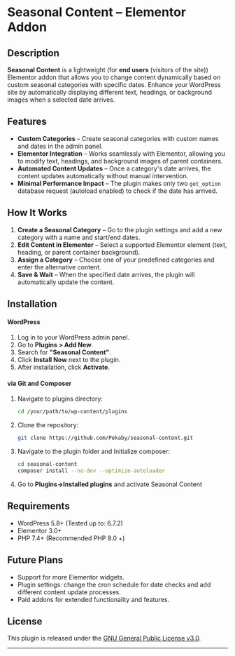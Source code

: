 
# Seasonal Content – Elementor Addon

## Description

**Seasonal Content** is a lightweight (for **end users** (visitors of the site)) Elementor addon that allows you to change content dynamically based on custom seasonal categories with specific dates. Enhance your WordPress site by automatically displaying different text, headings, or background images when a selected date arrives.

## Features

- **Custom Categories** – Create seasonal categories with custom names and dates in the admin panel.
- **Elementor Integration** – Works seamlessly with Elementor, allowing you to modify text, headings, and background images of parent containers.
- **Automated Content Updates** – Once a category's date arrives, the content updates automatically without manual intervention.
- **Minimal Performance Impact** – The plugin makes only two `get_option` database request (autoload enabled) to check if the date has arrived.

## How It Works

1. **Create a Seasonal Category** – Go to the plugin settings and add a new category with a name and start/end dates.
2. **Edit Content in Elementor** – Select a supported Elementor element (text, heading, or parent container background).
3. **Assign a Category** – Choose one of your predefined categories and enter the alternative content.
4. **Save & Wait** – When the specified date arrives, the plugin will automatically update the content.

## Installation
#### WordPress

1. Log in to your WordPress admin panel.
2.   Go to **Plugins > Add New**.
3.   Search for **"Seasonal Content"**.
4.   Click **Install Now** next to the plugin.
5.   After installation, click **Activate**.

#### via Git and Composer
1. Navigate to plugins directory:
	```bash
	cd /your/path/to/wp-content/plugins
	```
 2. Clone the repository:
	 ```bash
	 git clone https://github.com/Pekaby/seasonal-content.git
	 ```

 3. Navigate to the plugin folder and Initialize composer:
	  ```bash
	 cd seasonal-content
	 composer install --no-dev --optimize-autoloader
	 ```
4. Go to **Plugins->Installed plugins** and activate Seasonal Content

## Requirements

- WordPress 5.8+ (Tested up to: 6.7.2)
- Elementor 3.0+
- PHP 7.4+ (Recommended PHP 8.0 +)

## Future Plans

- Support for more Elementor widgets.
- Plugin settings: change the cron schedule for date checks and add different content update processes.
- Paid addons for extended functionality and features.

## License

This plugin is released under the [GNU  General Public License v3.0](LICENSE).

---
